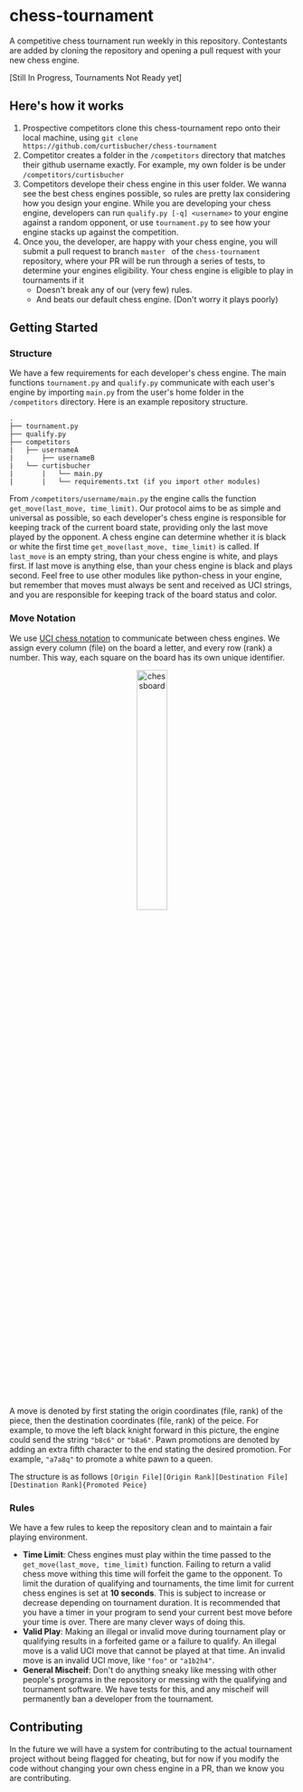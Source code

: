 # chess-tournament
A competitive chess tournament run weekly in this repository. Contestants are added by cloning the repository and opening a pull request with your new chess engine.

[Still In Progress, Tournaments Not Ready yet]

## Here's how it works

1. Prospective competitors clone this chess-tournament repo onto their local machine, using `git clone https://github.com/curtisbucher/chess-tournament`
2. Competitor creates a folder in the `/competitors` directory that matches their github username exactly. For example, my own folder is be under `/competitors/curtisbucher`
3. Competitors develope their chess engine in this user folder. We wanna see the best chess engines possible, so rules are pretty lax considering how you design your engine. While you are developing your chess engine, developers can run `qualify.py [-q] <username>` to your engine against a random opponent, or use `tournament.py` to see how your engine stacks up against the competition.
4. Once you, the developer, are happy with your chess engine, you will submit a pull request to branch `master ` of the  `chess-tournament` repository, where your PR will be run through a series of tests, to determine your engines eligibility. Your chess engine is eligible to play in tournaments if it
    * Doesn't break any of our (very few) rules.
    * And beats our default chess engine. (Don't worry it plays poorly)



## Getting Started

### Structure

We have a few requirements for each developer's chess engine. The main functions `tournament.py` and `qualify.py` communicate with each user's engine by importing `main.py` from the user's home folder in the `/competitors` directory. Here is an example repository structure.

```
.
├── tournament.py
├── qualify.py
├── competitors
|   ├── usernameA
|		├── usernameB
|   └── curtisbucher
|		|   └── main.py
|		|   └── requirements.txt (if you import other modules)
```

From `/competitors/username/main.py` the engine calls the function `get_move(last_move, time_limit)`. Our protocol aims to be as simple and universal as possible, so each developer's chess engine is responsible for keeping track of the current board state, providing only the last move played by the opponent. A chess engine can determine whether it is black or white the first time `get_move(last_move, time_limit)` is called. If `last_move` is an empty string, than your chess engine is white, and plays first. If last move is anything else, than your chess engine is black and plays second. Feel free to use other modules like python-chess in your engine, but remember that moves must always be sent and received as UCI strings, and you are responsible for keeping track of the board status and color.

### Move Notation

We use [UCI chess notation](https://en.wikipedia.org/wiki/Universal_Chess_Interface) to communicate between chess engines. We assign every column (file) on the board a letter, and every row (rank) a number. This way, each square on the board has its own unique identifier.

<center><img width="33%" height="33%" src="https://upload.wikimedia.org/wikipedia/commons/thumb/b/b6/SCD_algebraic_notation.svg/1200px-SCD_algebraic_notation.svg.png" alt="chessboard" /></center>


A move is denoted by first stating the origin coordinates (file, rank) of the piece, then the destination coordinates (file, rank) of the peice. For example, to move the left black knight forward in this picture, the engine could send the string `"b8c6"` or `"b8a6"`. Pawn promotions are denoted by adding an extra fifth character to the end stating the desired promotion. For example, `"a7a8q"` to promote a white pawn to a queen.

The structure is as follows `[Origin File][Origin Rank][Destination File][Destination Rank]{Promoted Peice}`

### Rules

We have a few rules to keep the repository clean and to maintain a fair playing environment.

* **Time Limit**: Chess engines must play within the time passed to the `get_move(last_move, time_limit)` function. Failing to return a valid chess move withing this time will forfeit the game to the opponent. To limit the duration of qualifying and tournaments, the time limit for current chess engines is set at **10 seconds**. This is subject to increase or decrease depending on tournament duration. It is recommended that you have a timer in your program to send your current best move before your time is over. There are many clever ways of doing this.
* **Valid Play**: Making an illegal or invalid move during tournament play or qualifying results in a forfeited game or a failure to qualify. An illegal move is a valid UCI move that cannot be played at that time. An invalid move is an invalid UCI move, like `"foo"` or `"a1b2h4"`.
* **General Mischeif**: Don't do anything sneaky like messing with other people's programs in the repository or messing with the qualifying and tournament software. We have tests for this, and any mischeif will permanently ban a developer from the tournament.



## Contributing

In the future we will have a system for contributing to the actual tournament project without being flagged for cheating, but for now if you modify the code without changing your own chess engine in a PR, than we know you are contributing.

